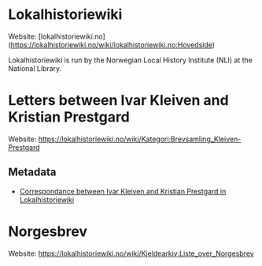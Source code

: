 # Lokalhistoriewiki
Website: [lokalhistoriewiki.no] (https://lokalhistoriewiki.no/wiki/lokalhistoriewiki.no:Hovedside)

Lokalhistoriewiki is run by the Norwegian Local History Institute (NLI) at the National Library.


# Letters between Ivar Kleiven and Kristian Prestgard
Website: https://lokalhistoriewiki.no/wiki/Kategori:Brevsamling_Kleiven-Prestgard

## Metadata
- [Correspondance between Ivar Kleiven and Kristian Prestgard in Lokalhistoriewiki](https://github.com/norkorr/nb_kilder/blob/master/data/NLI_Kleiven-Prestgard_CMIF.xml)

# Norgesbrev
Website: https://lokalhistoriewiki.no/wiki/Kjeldearkiv:Liste_over_Norgesbrev

